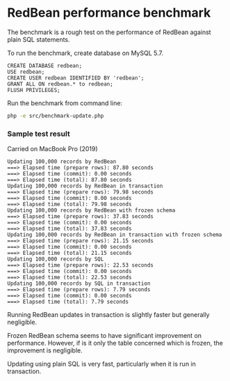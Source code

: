 # RedBean performance benchmark

The benchmark is a rough test on the performance of RedBean against plain SQL statements.

To run the benchmark, create database on MySQL 5.7.
```
CREATE DATABASE redbean;
USE redbean;
CREATE USER redbean IDENTIFIED BY 'redbean';
GRANT ALL ON redbean.* to redbean;
FLUSH PRIVILEGES;
```

Run the benchmark from command line:

```bash
php -e src/benchmark-update.php
```

### Sample test result
Carried on MacBook Pro (2019)
```
Updating 100,000 records by RedBean
===> Elapsed time (prepare rows): 87.80 seconds
===> Elapsed time (commit): 0.00 seconds
===> Elapsed time (total): 87.80 seconds
Updating 100,000 records by RedBean in transaction
===> Elapsed time (prepare rows): 79.98 seconds
===> Elapsed time (commit): 0.00 seconds
===> Elapsed time (total): 79.98 seconds
Updating 100,000 records by RedBean with frozen schema
===> Elapsed time (prepare rows): 37.83 seconds
===> Elapsed time (commit): 0.00 seconds
===> Elapsed time (total): 37.83 seconds
Updating 100,000 records by RedBean in transaction with frozen schema
===> Elapsed time (prepare rows): 21.15 seconds
===> Elapsed time (commit): 0.00 seconds
===> Elapsed time (total): 21.15 seconds
Updating 100,000 records by SQL
===> Elapsed time (prepare rows): 22.53 seconds
===> Elapsed time (commit): 0.00 seconds
===> Elapsed time (total): 22.53 seconds
Updating 100,000 records by SQL in transaction
===> Elapsed time (prepare rows): 7.79 seconds
===> Elapsed time (commit): 0.00 seconds
===> Elapsed time (total): 7.79 seconds
```

Running RedBean updates in transaction is slightly faster but
generally negligible.

Frozen RedBean schema seems to have significant improvement on
performance. However, if is it only the table concerned which
is frozen, the improvement is negligible.

Updating using plain SQL is very fast, particularly when it
is run in transaction.
